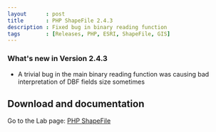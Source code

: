 ```yaml
---
layout      : post
title       : PHP ShapeFile 2.4.3
description : Fixed bug in binary reading function
tags        : [Releases, PHP, ESRI, ShapeFile, GIS]
---
```



### What's new in Version 2.4.3
- A trivial bug in the main binary reading function was causing bad interpretation of DBF fields size sometimes

  
## Download and documentation

Go to the Lab page: [PHP ShapeFile](/labs/php-shapefile/)

